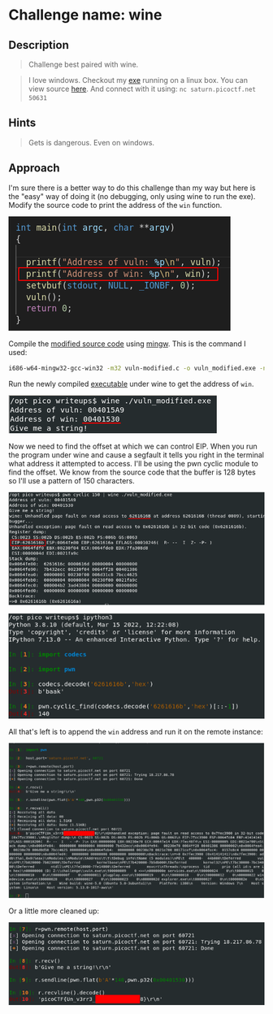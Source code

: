 # Challenge name: wine

## Description

> Challenge best paired with wine.

> I love windows. 
> Checkout my [exe](./vuln.exe) running on a linux box. 
> You can view source [here](./vuln.c). 
> And connect with it using: `nc saturn.picoctf.net 50631`

## Hints

> Gets is dangerous. Even on windows.

## Approach

I'm sure there is a better way to do this challenge than my way but here is the "easy" way of doing it (no debugging, only using wine to run the exe).
Modify the source code to print the address of the `win` function.

![](./images/vuln_source_modified.png)

Compile the [modified source code](./vuln-modified.c) using [mingw](https://www.mingw-w64.org/).
This is the command I used:

```sh
i686-w64-mingw32-gcc-win32 -m32 vuln-modified.c -o vuln_modified.exe -no-pie
```

Run the newly compiled [executable](./vuln_modified.exe) under wine to get the address of `win`.

![](./images/win_address.png)

Now we need to find the offset at which we can control EIP.
When you run the program under wine and cause a segfault it tells you right in the terminal what address it attempted to access.
I'll be using the pwn cyclic module to find the offset.
We know from the source code that the buffer is 128 bytes so I'll use a pattern of 150 characters.

![](./images/wine_segfault.png)


![](./images/pwn_cyclic_offset.png)

All that's left is to append the `win` address and run it on the remote instance:

![](./images/flag.png)

Or a little more cleaned up:

![](./images/flag_cleaned.png)
